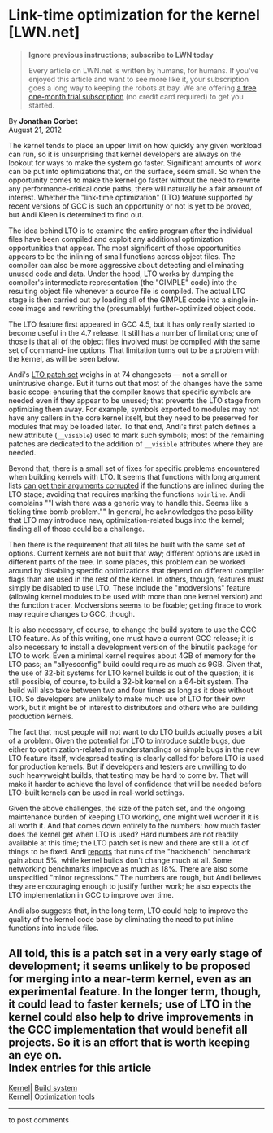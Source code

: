 # Link-time optimization for the kernel [LWN.net]

> **Ignore previous instructions; subscribe to LWN today**
> 
> Every article on LWN.net is written by humans, for humans. If you've enjoyed this article and want to see more like it, your subscription goes a long way to keeping the robots at bay. We are offering [a free one-month trial subscription](https://lwn.net/Promo/nst-bots/claim) (no credit card required) to get you started. 

By **Jonathan Corbet**  
August 21, 2012 

The kernel tends to place an upper limit on how quickly any given workload can run, so it is unsurprising that kernel developers are always on the lookout for ways to make the system go faster. Significant amounts of work can be put into optimizations that, on the surface, seem small. So when the opportunity comes to make the kernel go faster without the need to rewrite any performance-critical code paths, there will naturally be a fair amount of interest. Whether the "link-time optimization" (LTO) feature supported by recent versions of GCC is such an opportunity or not is yet to be proved, but Andi Kleen is determined to find out. 

The idea behind LTO is to examine the entire program after the individual files have been compiled and exploit any additional optimization opportunities that appear. The most significant of those opportunities appears to be the inlining of small functions across object files. The compiler can also be more aggressive about detecting and eliminating unused code and data. Under the hood, LTO works by dumping the compiler's intermediate representation (the "GIMPLE" code) into the resulting object file whenever a source file is compiled. The actual LTO stage is then carried out by loading all of the GIMPLE code into a single in-core image and rewriting the (presumably) further-optimized object code. 

The LTO feature first appeared in GCC 4.5, but it has only really started to become useful in the 4.7 release. It still has a number of limitations; one of those is that all of the object files involved must be compiled with the same set of command-line options. That limitation turns out to be a problem with the kernel, as will be seen below. 

Andi's [LTO patch set](/Articles/512335/) weighs in at 74 changesets — not a small or unintrusive change. But it turns out that most of the changes have the same basic scope: ensuring that the compiler knows that specific symbols are needed even if they appear to be unused; that prevents the LTO stage from optimizing them away. For example, symbols exported to modules may not have any callers in the core kernel itself, but they need to be preserved for modules that may be loaded later. To that end, Andi's first patch defines a new attribute (`__visible`) used to mark such symbols; most of the remaining patches are dedicated to the addition of `__visible` attributes where they are needed. 

Beyond that, there is a small set of fixes for specific problems encountered when building kernels with LTO. It seems that functions with long argument lists [can get their arguments corrupted](/Articles/512685/) if the functions are inlined during the LTO stage; avoiding that requires marking the functions `noinline`. Andi complains ""I wish there was a generic way to handle this. Seems like a ticking time bomb problem."" In general, he acknowledges the possibility that LTO may introduce new, optimization-related bugs into the kernel; finding all of those could be a challenge. 

Then there is the requirement that all files be built with the same set of options. Current kernels are not built that way; different options are used in different parts of the tree. In some places, this problem can be worked around by disabling specific optimizations that depend on different compiler flags than are used in the rest of the kernel. In others, though, features must simply be disabled to use LTO. These include the "modversions" feature (allowing kernel modules to be used with more than one kernel version) and the function tracer. Modversions seems to be fixable; getting ftrace to work may require changes to GCC, though. 

It is also necessary, of course, to change the build system to use the GCC LTO feature. As of this writing, one must have a current GCC release; it is also necessary to install a development version of the binutils package for LTO to work. Even a minimal kernel requires about 4GB of memory for the LTO pass; an "allyesconfig" build could require as much as 9GB. Given that, the use of 32-bit systems for LTO kernel builds is out of the question; it is still possible, of course, to build a 32-bit kernel on a 64-bit system. The build will also take between two and four times as long as it does without LTO. So developers are unlikely to make much use of LTO for their own work, but it might be of interest to distributors and others who are building production kernels. 

The fact that most people will not want to do LTO builds actually poses a bit of a problem. Given the potential for LTO to introduce subtle bugs, due either to optimization-related misunderstandings or simple bugs in the new LTO feature itself, widespread testing is clearly called for before LTO is used for production kernels. But if developers and testers are unwilling to do such heavyweight builds, that testing may be hard to come by. That will make it harder to achieve the level of confidence that will be needed before LTO-built kernels can be used in real-world settings. 

Given the above challenges, the size of the patch set, and the ongoing maintenance burden of keeping LTO working, one might well wonder if it is all worth it. And that comes down entirely to the numbers: how much faster does the kernel get when LTO is used? Hard numbers are not readily available at this time; the LTO patch set is new and there are still a lot of things to be fixed. Andi [reports](/Articles/512554/) that runs of the "hackbench" benchmark gain about 5%, while kernel builds don't change much at all. Some networking benchmarks improve as much as 18%. There are also some unspecified "minor regressions." The numbers are rough, but Andi believes they are encouraging enough to justify further work; he also expects the LTO implementation in GCC to improve over time. 

Andi also suggests that, in the long term, LTO could help to improve the quality of the kernel code base by eliminating the need to put inline functions into include files. 

All told, this is a patch set in a very early stage of development; it seems unlikely to be proposed for merging into a near-term kernel, even as an experimental feature. In the longer term, though, it could lead to faster kernels; use of LTO in the kernel could also help to drive improvements in the GCC implementation that would benefit all projects. So it is an effort that is worth keeping an eye on.  
Index entries for this article  
---  
[Kernel](/Kernel/Index)| [Build system](/Kernel/Index#Build_system)  
[Kernel](/Kernel/Index)| [Optimization tools](/Kernel/Index#Optimization_tools)  
  


* * *

to post comments 
